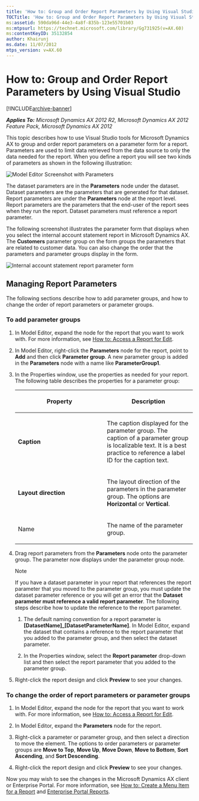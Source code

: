 ```yaml
---
title: 'How to: Group and Order Report Parameters by Using Visual Studio'
TOCTitle: 'How to: Group and Order Report Parameters by Using Visual Studio'
ms:assetid: 590da96d-44e3-4a8f-835b-123e55701b03
ms:mtpsurl: https://technet.microsoft.com/library/Gg731925(v=AX.60)
ms:contentKeyID: 35132854
author: Khairunj
ms.date: 11/07/2012
mtps_version: v=AX.60
---
```


# How to: Group and Order Report Parameters by Using Visual Studio 


[!INCLUDE[archive-banner](includes/archive-banner.md)]


_**Applies To:** Microsoft Dynamics AX 2012 R2, Microsoft Dynamics AX 2012 Feature Pack, Microsoft Dynamics AX 2012_

This topic describes how to use Visual Studio tools for Microsoft Dynamics AX to group and order report parameters on a parameter form for a report. Parameters are used to limit data retrieved from the data source to only the data needed for the report. When you define a report you will see two kinds of parameters as shown in the following illustration:

![Model Editor Screenshot with Parameters](images/Hh528478.DatasetandReportParametersinaReport(AX.60).png "Model Editor Screenshot with Parameters")

The dataset parameters are in the **Parameters** node under the dataset. Dataset parameters are the parameters that are generated for that dataset. Report parameters are under the **Parameters** node at the report level. Report parameters are the parameters that the end-user of the report sees when they run the report. Dataset parameters must reference a report parameter.

The following screenshot illustrates the parameter form that displays when you select the internal account statement report in Microsoft Dynamics AX. The **Customers** parameter group on the form groups the parameters that are related to customer data. You can also change the order that the parameters and parameter groups display in the form.

![Internal account statement report parameter form](images/Gg731925.GroupOrderParameters(AX.60).png "Internal account statement report parameter form")

## Managing Report Parameters

The following sections describe how to add parameter groups, and how to change the order of report parameters or parameter groups.

### To add parameter groups

1.  In Model Editor, expand the node for the report that you want to work with. For more information, see [How to: Access a Report for Edit](how-to-access-a-report-for-edit.md).

2.  In Model Editor, right-click the **Parameters** node for the report, point to **Add** and then click **Parameter group**. A new parameter group is added in the **Parameters** node with a name like **ParameterGroup1**.

3.  In the Properties window, use the properties as needed for your report. The following table describes the properties for a parameter group:
    
    <table>
    <colgroup>
    <col style="width: 50%" />
    <col style="width: 50%" />
    </colgroup>
    <thead>
    <tr class="header">
    <th><p>Property</p></th>
    <th><p>Description</p></th>
    </tr>
    </thead>
    <tbody>
    <tr class="odd">
    <td><p><strong>Caption</strong></p></td>
    <td><p>The caption displayed for the parameter group. The caption of a parameter group is localizable text. It is a best practice to reference a label ID for the caption text.</p></td>
    </tr>
    <tr class="even">
    <td><p><strong>Layout direction</strong></p></td>
    <td><p>The layout direction of the parameters in the parameter group. The options are <strong>Horizontal</strong> or <strong>Vertical</strong>.</p></td>
    </tr>
    <tr class="odd">
    <td><p>Name</p></td>
    <td><p>The name of the parameter group.</p></td>
    </tr>
    </tbody>
    </table>


4.  Drag report parameters from the **Parameters** node onto the parameter group. The parameter now displays under the parameter group node.
    

    > [!NOTE]
    > <P>If you have a dataset parameter in your report that references the report parameter that you moved to the parameter group, you must update the dataset parameter reference or you will get an error that the <STRONG>Dataset parameter must reference a valid report parameter</STRONG>. The following steps describe how to update the reference to the report parameter.</P>
    > <OL>
    > <LI>
    > <P>The default naming convention for a report parameter is <STRONG>[DatasetName]_[DatasetParameterName]</STRONG>. In Model Editor, expand the dataset that contains a reference to the report parameter that you added to the parameter group, and then select the dataset parameter.</P>
    > <LI>
    > <P>In the Properties window, select the <STRONG>Report parameter</STRONG> drop-down list and then select the report parameter that you added to the parameter group.</P></LI></OL>



5.  Right-click the report design and click **Preview** to see your changes.

### To change the order of report parameters or parameter groups

1.  In Model Editor, expand the node for the report that you want to work with. For more information, see [How to: Access a Report for Edit](how-to-access-a-report-for-edit.md).

2.  In Model Editor, expand the **Parameters** node for the report.

3.  Right-click a parameter or parameter group, and then select a direction to move the element. The options to order parameters or parameter groups are **Move to Top**, **Move Up**, **Move Down**, **Move to Bottom**, **Sort Ascending**, and **Sort Descending**.

4.  Right-click the report design and click **Preview** to see your changes.

Now you may wish to see the changes in the Microsoft Dynamics AX client or Enterprise Portal. For more information, see [How to: Create a Menu Item for a Report](how-to-create-a-menu-item-for-a-report.md) and [Enterprise Portal Reports](https://technet.microsoft.com/library/cc571238\(v=ax.60\)).

